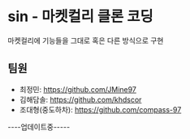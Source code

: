 # sin - 마켓컬리 클론 코딩
마켓컬리에 기능들을 그대로 혹은 다른 방식으로 구현


## 팀원
- 최정민: https://github.com/JMine97
- 김해담솔: https://github.com/khdscor
- 조대형(중도하차): https://github.com/compass-97



----업데이트중-----
